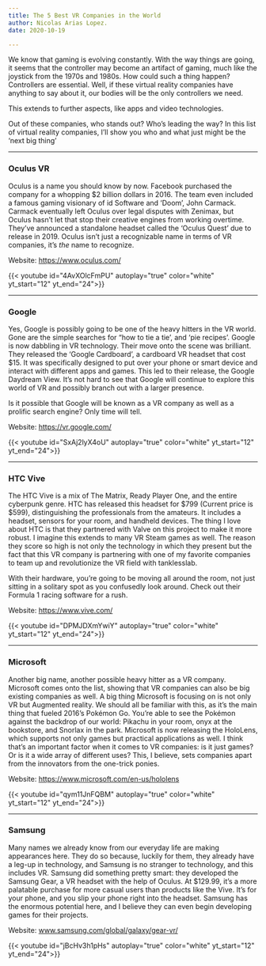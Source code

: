 ```yaml
---
title: The 5 Best VR Companies in the World
author: Nicolas Arias Lopez.
date: 2020-10-19

---
```


We know that gaming is evolving constantly. With the way things are going, it seems that the controller may become an artifact of gaming, much like the joystick from the 1970s and 1980s. How could such a thing happen? Controllers are essential. Well, if these virtual reality companies have anything to say about it, our bodies will be the only controllers we need.

This extends to further aspects, like apps and video technologies.

Out of these companies, who stands out? Who’s leading the way? In this list of virtual reality companies, I’ll show you who and what just might be the ‘next big thing’

-----------------------------------------

### Oculus VR

Oculus is a name you should know by now. Facebook purchased the company for a whopping $2 billion dollars in 2016. The team even included a famous gaming visionary of id Software and ‘Doom’, John Carmack. Carmack eventually left Oculus over legal disputes with Zenimax, but Oculus hasn’t let that stop their creative engines from working overtime.
They’ve announced a standalone headset called the ‘Oculus Quest’ due to release in 2019. Oculus isn’t just a recognizable name in terms of VR companies, it’s *the* name to recognize.

Website: https://www.oculus.com/

{{< youtube id="4AvXOlcFmPU" autoplay="true" color="white" yt_start="12" yt_end="24">}}



-------------------------------------------

### Google

Yes, Google is possibly going to be one of the heavy hitters in the VR world. Gone are the simple searches for “how to tie a tie’, and ‘pie recipes’. Google is now dabbling in VR technology. Their move onto the scene was brilliant. They released the ‘Google Cardboard’, a cardboard VR headset that cost $15.
It was specifically designed to put over your phone or smart device and interact with different apps and games. This led to their release, the Google Daydream View. It’s not hard to see that Google will continue to explore this world of VR and possibly branch out with a larger presence.

Is it possible that Google will be known as a VR company as well as a prolific search engine? Only time will tell.

Website: https://vr.google.com/

{{< youtube id="SxAj2lyX4oU" autoplay="true" color="white" yt_start="12" yt_end="24">}}


------------------------------------------

### HTC Vive

The HTC Vive is a mix of The Matrix, Ready Player One, and the entire cyberpunk genre. HTC has released this headset for $799 (Current price is $599), distinguishing the professionals from the amateurs. It includes a headset, sensors for your room, and handheld devices. The thing I love about HTC is that they partnered with Valve on this project to make it more robust.
I imagine this extends to many VR Steam games as well. The reason they score so high is not only the technology in which they present but the fact that this VR company is partnering with one of my favorite companies to team up and revolutionize the VR field with tanklesslab.

With their hardware, you’re going to be moving all around the room, not just sitting in a solitary spot as you confusedly look around. Check out their Formula 1 racing software for a rush.

Website: https://www.vive.com/


{{< youtube id="DPMJDXmYwiY" autoplay="true" color="white" yt_start="12" yt_end="24">}}

------------------------------------------

### Microsoft

Another big name, another possible heavy hitter as a VR company. Microsoft comes onto the list, showing that VR companies can also be big existing companies as well. A big thing Microsoft is focusing on is not only VR but Augmented reality. We should all be familiar with this, as it’s the main thing that fueled 2016’s Pokémon Go.
You’re able to see the Pokémon against the backdrop of our world: Pikachu in your room, onyx at the bookstore, and Snorlax in the park. Microsoft is now releasing the HoloLens, which supports not only games but practical applications as well. I think that’s an important factor when it comes to VR companies: is it just games? Or is it a wide array of different uses?
This, I believe, sets companies apart from the innovators from the one-trick ponies.

Website: https://www.microsoft.com/en-us/hololens

{{< youtube id="qym11JnFQBM" autoplay="true" color="white" yt_start="12" yt_end="24">}}

----------------------------------------------

### Samsung

Many names we already know from our everyday life are making appearances here. They do so because, luckily for them, they already have a leg-up in technology, and Samsung is no stranger to technology, and this includes VR. Samsung did something pretty smart: they developed the Samsung Gear, a VR headset with the help of Oculus.
At $129.99, it’s a more palatable purchase for more casual users than products like the Vive. It’s for your phone, and you slip your phone right into the headset. Samsung has the enormous potential here, and I believe they can even begin developing games for their projects.

Website: www.samsung.com/global/galaxy/gear-vr/

{{< youtube id="jBcHv3h1pHs" autoplay="true" color="white" yt_start="12" yt_end="24">}}
